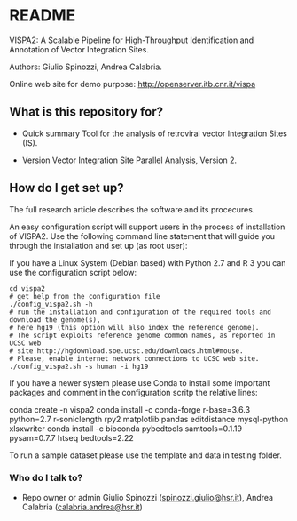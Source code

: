 # README #

VISPA2: A Scalable Pipeline for High-Throughput Identification and Annotation of Vector Integration Sites.

Authors: Giulio Spinozzi, Andrea Calabria.

Online web site for demo purpose: http://openserver.itb.cnr.it/vispa


## What is this repository for? ##

* Quick summary
Tool for the analysis of retroviral vector Integration Sites (IS).

* Version
Vector Integration Site Parallel Analysis, Version 2.


## How do I get set up? ##

The full research article describes the software and its procecures.

An easy configuration script will support users in the process of installation of VISPA2. Use the following command line statement that will guide you through the installation and set up (as root user):

If you have a Linux System (Debian based) with Python 2.7 and R 3 you can use the configuration script below:

```
cd vispa2
# get help from the configuration file
./config_vispa2.sh -h
# run the installation and configuration of the required tools and download the genome(s), 
# here hg19 (this option will also index the reference genome). 
# The script exploits reference genome common names, as reported in UCSC web 
# site http://hgdownload.soe.ucsc.edu/downloads.html#mouse. 
# Please, enable internet network connections to UCSC web site.
./config_vispa2.sh -s human -i hg19
```

If you have a newer system please use Conda to install some important packages and comment in the configuration scritp the relative lines:

conda create -n vispa2
conda install -c conda-forge r-base=3.6.3 python=2.7 r-soniclength rpy2 matplotlib pandas editdistance mysql-python xlsxwriter
conda install -c bioconda pybedtools samtools=0.1.19 pysam=0.7.7 htseq bedtools=2.22

<!---
Details for the configuration and running:

* [Paired-end mode](https://bitbucket.org/andreacalabria/vispa2/wiki/VISPA2-PairedEnd) (Illumina) of VISPA2

* [Single-end mode](https://bitbucket.org/andreacalabria/vispa2/wiki/VISPA2-SingleEnd) (454-like) of VISPA2

* [CreateMatrix](https://bitbucket.org/andreacalabria/vispa2/wiki/VISPA2-IS_Matrix), the program to generate the final matrix file of annotated IS sites.

* [Installation Test](https://bitbucket.org/andreacalabria/vispa2/wiki/Test%20VISPA2%20installation%20with%20a%20sample%20dataset) for automated test.

* [How to add new reference genomes](https://bitbucket.org/andreacalabria/vispa2/wiki/How%20to%20add%20a%20new%20reference%20genome)
-->

To run a sample dataset please use the template and data in testing folder.

### Who do I talk to? ###

* Repo owner or admin
Giulio Spinozzi (spinozzi.giulio@hsr.it), Andrea Calabria (calabria.andrea@hsr.it)


